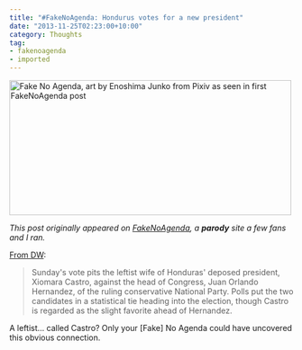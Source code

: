```yaml
---
title: "#FakeNoAgenda: Hondurus votes for a new president"
date: "2013-11-25T02:23:00+10:00"
category: Thoughts
tag:
- fakenoagenda
- imported
---
```

<p><img src="https://rubenerd.com/files/2013/fakenoagenda.jpg" srcset="https://rubenerd.com/files/2013/fakenoagenda.jpg 1x, https://rubenerd.com/files/2013/fakenoagenda@2x.jpg 2x" alt="Fake No Agenda, art by Enoshima Junko from Pixiv as seen in first FakeNoAgenda post" style="width:500px; height:240px" /></p>

*This post originally appeared on [FakeNoAgenda], a **parody** site a few fans and I ran.*

[From DW](http://www.dw.de/hondurans-vote-for-president-as-country-struggles-with-violence-and-poverty/a-17249121?maca=en-TWITTER-EN-2004-xml-mrss):

> Sunday's vote pits the leftist wife of Honduras' deposed president, Xiomara Castro, against the head of Congress, Juan Orlando Hernandez, of the ruling conservative National Party. Polls put the two candidates in a statistical tie heading into the election, though Castro is regarded as the slight favorite ahead of Hernandez.

A leftist... called Castro? Only your [Fake] No Agenda could have uncovered this obvious connection.

[FakeNoAgenda]: https://rubenerd.com/tag/fakenoagenda/ "View all posts from FakeNoAgenda"

